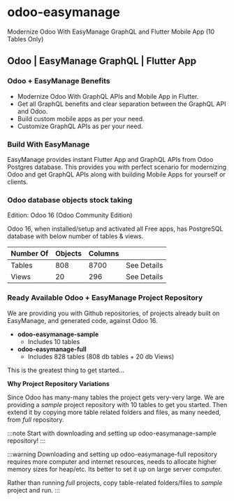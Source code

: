 # odoo-easymanage
Modernize Odoo With EasyManage GraphQL and Flutter Mobile App (10 Tables Only)

## Odoo | EasyManage GraphQL | Flutter App

### Odoo + EasyManage Benefits

* Modernize Odoo With GraphQL APIs and Mobile App in Flutter.
* Get all GraphQL benefits and clear separation between the GraphQL API and Odoo. 
* Build custom mobile apps as per your need.
* Customize GraphQL APIs as per your need.

### Build With EasyManage

EasyManage provides instant Flutter App and GraphQL APIs from Odoo Postgres database. This provides you with perfect scenario for modernizing Odoo and get GraphQL APIs along with building Mobile Apps for yourself or clients.

### Odoo database objects stock taking

Edition: Odoo 16 (Odoo Community Edition)

Odoo 16, when installed/setup and activated all Free apps, has PostgreSQL database with below number of tables & views.

Number Of  |  Objects | Columns | |
-----------|----------|---- | --- |
Tables | 808 | 8700 | See Details |
Views | 20 |  296	| See Details	|


### Ready Available Odoo + EasyManage Project Repository

We are providing you with Github repositories, of projects already built on EasyManage, and generated code, against Odoo 16.

* **odoo-easymanage-sample**
    - Includes 10 tables
* **odoo-easymanage-full**
    - Includes 828 tables (808 db tables + 20 db Views)

This is the greatest thing to get started...

**Why Project Repository Variations**

Since Odoo has many-many tables the project gets very-very large. We are providing a *sample* project repository with 10 tables to get you started. Then extend it by copying more table related folders and files, as many needed, from *full* repository.

:::note
Start with downloading and setting up odoo-easymanage-sample repository!
:::

:::warning
Downloading and setting up odoo-easymanage-full repository requires more computer and internet resources, needs to allocate higher memory sizes for heap/etc. Its better to set it up on large server computer.

Rather than running *full* projects, copy table-related folders/files to *sample* project and run.
:::
